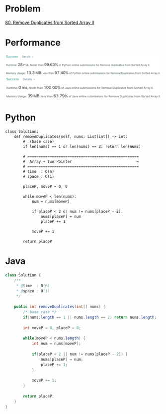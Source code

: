 # Problem
[80. Remove Duplicates from Sorted Array II](https://leetcode.com/problems/remove-duplicates-from-sorted-array-ii)

# Performance
![result](./result.png)
![result-java](./result-java.png)

# Python
```Python3
class Solution:
    def removeDuplicates(self, nums: List[int]) -> int:
        #  (base case)
        if len(nums) == 1 or len(nums) == 2: return len(nums)
        
        # ==================================================
        #  Array + Two Pointer                             =
        # ==================================================
        # time  : O(n)
        # space : O(1)
        
        placeP, moveP = 0, 0
        
        while moveP < len(nums):
            num = nums[moveP]
            
            if placeP < 2 or num != nums[placeP - 2]:
                nums[placeP] = num
                placeP += 1
            
            moveP += 1
        
        return placeP
```

# Java
```Java
class Solution {
    /**
     * @time  : O(n)
     * @space : O(1)
     */
    
    public int removeDuplicates(int[] nums) {
        /* base case */
        if(nums.length == 1 || nums.length == 2) return nums.length;
        
        int moveP = 0, placeP = 0;
        
        while(moveP < nums.length) {
            int num = nums[moveP];
            
            if(placeP < 2 || num != nums[placeP - 2]) {
                nums[placeP] = num;
                placeP += 1;
            }
            
            moveP += 1;
        }
        
        return placeP;
    }
}
```
